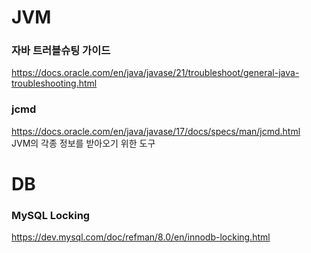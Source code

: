 # JVM


### 자바 트러블슈팅 가이드
https://docs.oracle.com/en/java/javase/21/troubleshoot/general-java-troubleshooting.html

### jcmd
https://docs.oracle.com/en/java/javase/17/docs/specs/man/jcmd.html  
JVM의 각종 정보를 받아오기 위한 도구 

# DB

### MySQL Locking  
https://dev.mysql.com/doc/refman/8.0/en/innodb-locking.html
